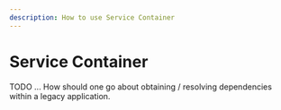 ```yaml
---
description: How to use Service Container
---
```


# Service Container

TODO ... How should one go about obtaining / resolving dependencies within a legacy application.